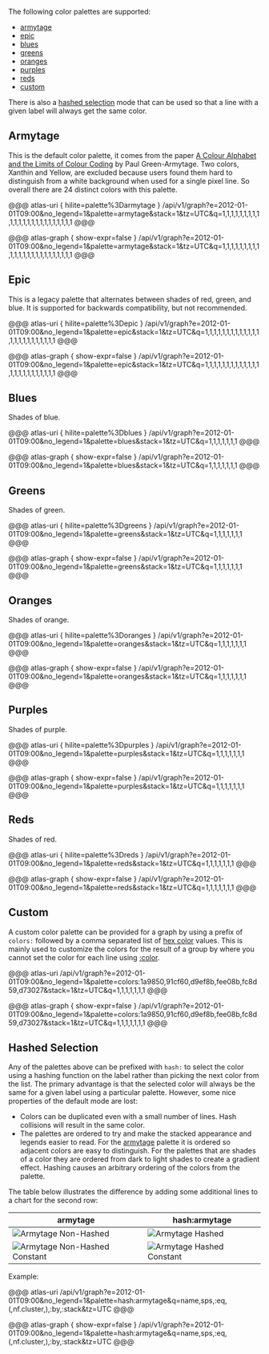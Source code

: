 The following color palettes are supported:

* [armytage](#armytage)
* [epic](#epic)
* [blues](#blues)
* [greens](#greens)
* [oranges](#oranges)
* [purples](#purples)
* [reds](#reds)
* [custom](#custom)

There is also a [hashed selection](#hashed-selection) mode that can be used so that a line
with a given label will always get the same color.

## Armytage

This is the default color palette, it comes from the paper
[A Colour Alphabet and the Limits of Colour Coding](http://www.aic-color.org/journal/previous_archivos/v5/jaic_v5_06.pdf)
by Paul Green-Armytage. Two colors, Xanthin and Yellow, are excluded because users found them hard
to distinguish from a white background when used for a single pixel line. So overall there are
24 distinct colors with this palette.

@@@ atlas-uri { hilite=palette%3Darmytage }
/api/v1/graph?e=2012-01-01T09:00&no_legend=1&palette=armytage&stack=1&tz=UTC&q=1,1,1,1,1,1,1,1,1,1,1,1,1,1,1,1,1,1,1,1,1,1,1,1
@@@

@@@ atlas-graph { show-expr=false }
/api/v1/graph?e=2012-01-01T09:00&no_legend=1&palette=armytage&stack=1&tz=UTC&q=1,1,1,1,1,1,1,1,1,1,1,1,1,1,1,1,1,1,1,1,1,1,1,1
@@@

## Epic

This is a legacy palette that alternates between shades of red, green, and blue. It is supported
for backwards compatibility, but not recommended.

@@@ atlas-uri { hilite=palette%3Depic }
/api/v1/graph?e=2012-01-01T09:00&no_legend=1&palette=epic&stack=1&tz=UTC&q=1,1,1,1,1,1,1,1,1,1,1,1,1,1,1,1,1,1,1,1,1,1,1,1
@@@

@@@ atlas-graph { show-expr=false }
/api/v1/graph?e=2012-01-01T09:00&no_legend=1&palette=epic&stack=1&tz=UTC&q=1,1,1,1,1,1,1,1,1,1,1,1,1,1,1,1,1,1,1,1,1,1,1,1
@@@

## Blues

Shades of blue.

@@@ atlas-uri { hilite=palette%3Dblues }
/api/v1/graph?e=2012-01-01T09:00&no_legend=1&palette=blues&stack=1&tz=UTC&q=1,1,1,1,1,1,1
@@@

@@@ atlas-graph { show-expr=false }
/api/v1/graph?e=2012-01-01T09:00&no_legend=1&palette=blues&stack=1&tz=UTC&q=1,1,1,1,1,1,1
@@@

## Greens

Shades of green.

@@@ atlas-uri { hilite=palette%3Dgreens }
/api/v1/graph?e=2012-01-01T09:00&no_legend=1&palette=greens&stack=1&tz=UTC&q=1,1,1,1,1,1,1
@@@

@@@ atlas-graph { show-expr=false }
/api/v1/graph?e=2012-01-01T09:00&no_legend=1&palette=greens&stack=1&tz=UTC&q=1,1,1,1,1,1,1
@@@

## Oranges

Shades of orange.

@@@ atlas-uri { hilite=palette%3Doranges }
/api/v1/graph?e=2012-01-01T09:00&no_legend=1&palette=oranges&stack=1&tz=UTC&q=1,1,1,1,1,1,1
@@@

@@@ atlas-graph { show-expr=false }
/api/v1/graph?e=2012-01-01T09:00&no_legend=1&palette=oranges&stack=1&tz=UTC&q=1,1,1,1,1,1,1
@@@

## Purples

Shades of purple.

@@@ atlas-uri { hilite=palette%3Dpurples }
/api/v1/graph?e=2012-01-01T09:00&no_legend=1&palette=purples&stack=1&tz=UTC&q=1,1,1,1,1,1,1
@@@

@@@ atlas-graph { show-expr=false }
/api/v1/graph?e=2012-01-01T09:00&no_legend=1&palette=purples&stack=1&tz=UTC&q=1,1,1,1,1,1,1
@@@

## Reds

Shades of red.

@@@ atlas-uri { hilite=palette%3Dreds }
/api/v1/graph?e=2012-01-01T09:00&no_legend=1&palette=reds&stack=1&tz=UTC&q=1,1,1,1,1,1,1
@@@

@@@ atlas-graph { show-expr=false }
/api/v1/graph?e=2012-01-01T09:00&no_legend=1&palette=reds&stack=1&tz=UTC&q=1,1,1,1,1,1,1
@@@

## Custom

A custom color palette can be provided for a graph by using a prefix of `colors:` followed by
a comma separated list of [hex color](../asl/ref/color.md) values. This is mainly used to customize the
colors for the result of a group by where you cannot set the color for each line using
[:color](../asl/ref/color.md).

@@@ atlas-uri
/api/v1/graph?e=2012-01-01T09:00&no_legend=1&palette=colors:1a9850,91cf60,d9ef8b,fee08b,fc8d59,d73027&stack=1&tz=UTC&q=1,1,1,1,1,1,1
@@@

@@@ atlas-graph { show-expr=false }
/api/v1/graph?e=2012-01-01T09:00&no_legend=1&palette=colors:1a9850,91cf60,d9ef8b,fee08b,fc8d59,d73027&stack=1&tz=UTC&q=1,1,1,1,1,1,1
@@@

## Hashed Selection

Any of the palettes above can be prefixed with `hash:` to select the color using a hashing
function on the label rather than picking the next color from the list. The primary advantage
is that the selected color will always be the same for a given label using a particular
palette. However, some nice properties of the default mode are lost:

* Colors can be duplicated even with a small number of lines. Hash collisions will result
  in the same color.
* The palettes are ordered to try and make the stacked appearance and legends easier to
  read. For the [armytage](#armytage) palette it is ordered so adjacent colors are easy
  to distinguish. For the palettes that are shades of a color they are ordered from dark
  to light shades to create a gradient effect. Hashing causes an arbitrary ordering of
  the colors from the palette.

The table below illustrates the difference by adding some additional lines to a chart
for the second row:

|armytage|hash:armytage|
|--------|-------------|
|![Armytage Non-Hashed](../images/color_palette_non_hashed.png)|![Armytage Hashed](../images/color_palette_hashed.png)|
|![Armytage Non-Hashed Constant](../images/color_palette_non_hashed_constants.png)|![Armytage Hashed Constant](../images/color_palette_hashed_constants.png)|

Example:

@@@ atlas-uri
/api/v1/graph?e=2012-01-01T09:00&no_legend=1&palette=hash:armytage&q=name,sps,:eq,(,nf.cluster,),:by,:stack&tz=UTC
@@@

@@@ atlas-graph { show-expr=false }
/api/v1/graph?e=2012-01-01T09:00&no_legend=1&palette=hash:armytage&q=name,sps,:eq,(,nf.cluster,),:by,:stack&tz=UTC
@@@
